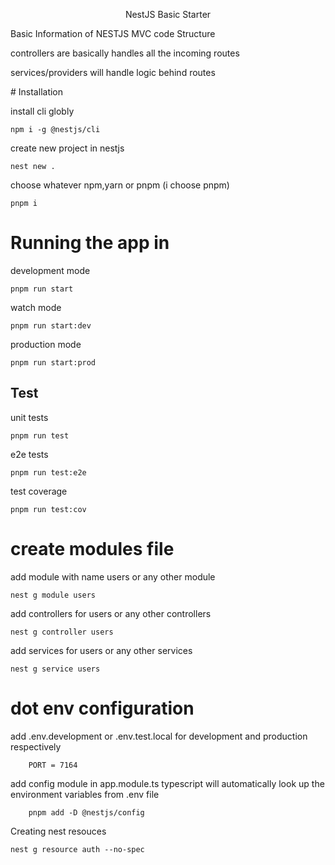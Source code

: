 <p align="center">
NestJS Basic Starter
</p>

<p>Basic Information of NESTJS MVC code Structure

controllers are basically handles all the incoming routes

services/providers will handle logic behind routes

</p>
# Installation

<p>
install cli globly

    npm i -g @nestjs/cli

</P>
<p>
create new project in nestjs

    nest new .

</P>

<p>choose whatever npm,yarn or pnpm (i choose pnpm)

    pnpm i

</P>
<p>

</P>
<p>

# Running the app in

</P>development mode

    pnpm run start

<p>

</P>
<p>watch mode

    pnpm run start:dev

</P>
<p>production mode

    pnpm run start:prod

</P>

## Test

<p>unit tests
    
    pnpm run test
</P>

<p>e2e tests
   
    pnpm run test:e2e

</P>

<p>test coverage
  
    pnpm run test:cov
</P>

# create modules file

<p>add module with name users or any other module
  
    nest g module users
</P>
<p>add controllers for users or any other controllers
  
    nest g controller users
</P>
<p>add services for users or any other services
  
    nest g service users
</P>

# dot env configuration

<p>
add .env.development or .env.test.local for development and production respectively

        PORT = 7164

</P>
<p>add config module in app.module.ts
  typescript will automatically look up the environment variables from .env file

        pnpm add -D @nestjs/config

</P>

<p> Creating nest resouces

    nest g resource auth --no-spec

</P>
